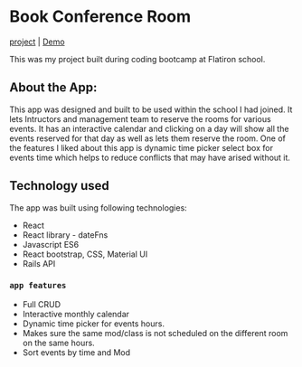 # Book Conference Room

[project](https://book-conference-rooms.herokuapp.com/)  |  [Demo](https://youtu.be/7ygbT22pV6c)

This was my project built during coding bootcamp at Flatiron school.

## About the App:

This app was designed and built to be used within the school I had joined. It lets Intructors and management team to reserve the rooms for various events. It has an interactive calendar and clicking on a day will show all the events reserved for that day as well as lets them reserve the room. One of the features I liked about this app is dynamic time picker select box for events time which helps to reduce conflicts that may have arised without it.

## Technology used

The app was built using following technologies:

* React
* React library - dateFns
* Javascript ES6
* React bootstrap, CSS, Material UI
* Rails API

### `app features`

* Full CRUD
* Interactive monthly calendar
* Dynamic time picker for events hours.
* Makes sure the same mod/class is not scheduled on the different room on the same hours.
* Sort events by time and Mod
